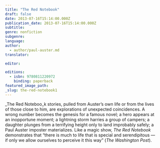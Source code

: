 ```yaml
---
title: "The Red Notebook"
draft: false
date: 2013-07-16T15:14:00.000Z
publication_date: 2013-07-16T15:14:00.000Z
subtitle:
genre: nonfiction
subgenre:
language:
author:
  - author/paul-auster.md
translator:

editor:

editions:
  - isbn: 9780811220972
    binding: paperback
featured_image_path:
_slug: the-red-notebook1
---
```


_The Red Noteboo_k stories, pulled from Auster’s own life or from the lives of those close to him, are explorations of unexpected coincidences. A wrong number becomes the genesis for a famous novel; a hero appears at an inopportune moment; a lightning storm harries a group of campers; a daughter plunges from a terrifying height only to land improbably safely; a Paul Auster imposter materializes. Like a magic show, _The Red Notebook_ demonstrates that “there is much to life that is special and serendipitous — if only we allow ourselves to perceive it this way” (_The Washington Post_).

